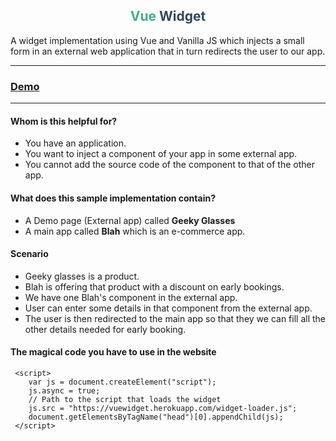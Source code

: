 <h2 align="center"> <span style="color:#3EB37F"> Vue</span> <span style="color:#32475b"> Widget</span></h2>
A widget implementation using Vue and Vanilla JS which injects a small form in an external web application that in turn redirects the user to our app.

---

<h3> 
<a href='https://vuewidget.herokuapp.com/demo-example.html' target='_blank'>Demo</a>
</h3>

---

#### Whom is this helpful for?

- You have an application.
- You want to inject a component of your app in some external app.
- You cannot add the source code of the component to that of the other app.

#### What does this sample implementation contain?

- A Demo page (External app) called **Geeky Glasses**
- A main app called **Blah** which is an e-commerce app.

#### Scenario

- Geeky glasses is a product.
- Blah is offering that product with a discount on early bookings.
- We have one Blah's component in the external app.
- User can enter some details in that component from the external app.
- The user is then redirected to the main app so that they we can fill all the other details needed for early booking.


#### The magical code you have to use in the website
```
 <script>
    var js = document.createElement("script");
    js.async = true;
    // Path to the script that loads the widget
    js.src = "https://vuewidget.herokuapp.com/widget-loader.js";
    document.getElementsByTagName("head")[0].appendChild(js);
 </script>
```
